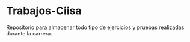 # Trabajos-Ciisa
Repositorio para almacenar todo tipo de ejercicios y pruebas realizadas durante la carrera.
